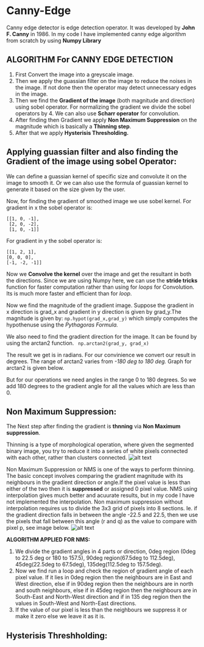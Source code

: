 # Canny-Edge

Canny edge detector is edge detection operator. It was developed by **John F. Canny** in 1986. 
In my code I have implemented canny edge algorithm from scratch by using **Numpy Library**

## **ALGORITHM For CANNY EDGE DETECTION**

1. First Convert the image into a greyscale image.
2. Then we apply the guassian filter on the image to reduce the noises in the image. If not done then the operator may detect unnecessary edges in the image.
3. Then we find the **Gradient of the image** (both magnitude and direction) using sobel operator. For normalizing the gradient we divide the sobel operators by 4. We can also use **Scharr operator** for convolution.
4. After finding then Gradient we apply **Non Maximum Suppression** on the magnitude which is basically a **Thinning step**.
5. After that we apply **Hysterisis Thresholding.**

## Applying guassian filter and also finding the Gradient of the image using sobel Operator:

We can define a guassian kernel of specific size and convolute it on the image to smooth it. Or we can also use the formula of guassian kernel to generate it based on the size given by the user.

Now, for finding the gradient of smoothed image we use sobel kernel. 
For gradient in x the sobel operator is:
```
[[1, 0, -1],
 [2, 0, -2],
 [1, 0, -1]]
 ```   
For gradient in y the sobel operator is:
 ```
[[1, 2, 1],
 [0, 0, 0],
 [-1, -2, -1]]
 ```
 
 Now we **Convolve the kernel** over the image and get the resultant in both the directions.
Since we are using Numpy here, we can use the **stride tricks** function for faster computation rather than using for *loops* for Convolution. Its is much more faster and efficient than for *loop*.

Now we find the magnitude of the gradient image. Suppose the gradient in x direction is grad_x and gradient in y direction is given by grad_y.The magnitude is given by:
``
np.hypot(grad_x,grad_y)
``
which simply computes the hypothenuse using the *Pythagoras Formula.*

We also need to find the gradient direction for the image. It can be found by using the arctan2 function.
`` np.arctan2(grad_y, grad_x)``

The result we get is in radians. For our convinience we convert our result in degrees.
The range of arctan2 varies from *-180 deg to 180 deg.* Graph for arctan2 is given below.


But for our operations we need angles in the range 0 to 180 degrees. So we add 180 degrees to the gradient angle for all the values which are less than 0.


## Non Maximum Suppression:
The Next step after finding the gradient is **thnning** via **Non Maximum suppression**. 

Thinning is a type of morphological operation, where given the segmented binary image, you try to reduce it into a series of white pixels connected with each other, rather than clusters connected.
![alt text]()

Non Maximum Suppression or NMS is one of the ways to perform thinning. The basic concept involves comparing the gradient magnitude with its neighbours in the gradient direction or angle.If the pixel value is less than either of the two then it is **suppressed** or assigned 0 pixel value. NMS using interpolation gives much better and acuurate results, but in my code I have not implemented the interpolation. Non maximum suppression without interpolation requires us to divide the 3x3 grid of pixels into 8 sections. Ie. if the gradient direction falls in between the angle -22.5 and 22.5, then we use the pixels that fall between this angle (r and q) as the value to compare with pixel p, see image below.
![alt text]()

**ALGORITHM APPLIED FOR NMS:**
1. We divide the gradient angles in 4 parts or direction, 0deg region (0deg to 22.5 deg or 180 to 157.5), 90deg region(67.5deg to 112.5deg), 45deg(22.5deg to 67.5deg), 135deg(112.5deg to 157.5deg).
2. Now we find run a loop and check the region of gradient angle of each pixel value. If it lies in 0deg region then the neighbours are in East and West direction, else if in 90deg region then the neighbours are in north and south neighbours, else if in 45deg region then the neighbours are in South-East and North-West direction and if in 135 deg region then the values in South-West and North-East directions.
3. If the value of our pixel is less than the neighbours we suppress it or make it zero else we leave it as it is.

## Hysterisis Threshholding:





 
 
 











